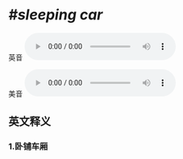 # ***\#sleeping car*** 
英音
<audio src="./media/sleeping car1_AAC.aac" controls="controls"></audio>

美音
<audio src="./media/sleeping car2_AAC.aac" controls="controls"></audio>



  

英文释义
---
### 1.**卧铺车厢**  


